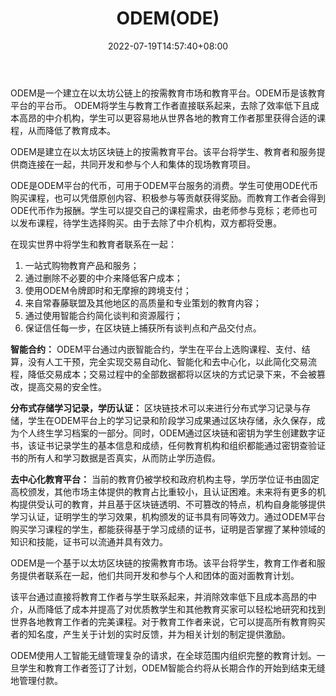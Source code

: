 ﻿---
weight: 
title: "ODEM(ODE)"
description: "ODEM是一个建立在以太坊公链上的按需教育市场和教育平台"
date: 2022-07-19T14:57:40+08:00
lastmod: 2022-07-19T14:57:40+08:00
draft: false
authors: ["Simon"]
featuredImage: "odemode.jpg"
link: "https://odem.cloud/"
tags: ["数字代币","ODEM(ODE)"]
categories: ["navigation"]
navigation: ["数字代币"]
lightgallery: true
toc: true
pinned: false
recommend: false
recommend1: false
---
ODEM是一个建立在以太坊公链上的按需教育市场和教育平台。ODEM币是该教育平台的平台币。 ODEM将学生与教育工作者直接联系起来，去除了效率低下且成本高昂的中介机构，学生可以更容易地从世界各地的教育工作者那里获得合适的课程，从而降低了教育成本。 

ODEM是建立在以太坊区块链上的按需教育平台。该平台将学生、教育者和服务提供商连接在一起，共同开发和参与个人和集体的现场教育项目。

ODE是ODEM平台的代币，可用于ODEM平台服务的消费。学生可使用ODE代币购买课程，也可以凭借原创内容、积极参与等贡献获得奖励。而教育工作者会得到ODE代币作为报酬。学生可以提交自己的课程需求，由老师参与竞标；老师也可以发布课程，待学生选择购买。由于去除了中介机构，双方都将受惠。

在现实世界中将学生和教育者联系在一起：

1. 一站式购物教育产品和服务；
2. 通过删除不必要的中介来降低客户成本；
3. 使用ODEM令牌即时和无摩擦的跨境支付；
4. 来自常春藤联盟及其他地区的高质量和专业策划的教育内容；
5. 通过使用智能合约简化谈判和资源履行；
6. 保证信任每一步，在区块链上捕获所有谈判点和产品交付点。

**智能合约：**
ODEM平台通过内嵌智能合约，学生在平台上选购课程、支付、结算，没有人工干预，完全实现交易自动化、智能化和去中心化，以此简化交易流程，降低交易成本；交易过程中的全部数据都将以区块的方式记录下来，不会被篡改，提高交易的安全性。

**分布式存储学习记录，学历认证：**
区块链技术可以来进行分布式学习记录与存储，学生在ODEM平台上的学习记录和阶段学习成果通过区块存储，永久保存，成为个人终生学习档案的一部分。同时，ODEM通过区块链和密钥为学生创建数字证书，该证书记录学生的基本信息和成绩，任何教育机构和组织都能通过密钥查验证书的所有人和学习数据是否真实，从而防止学历造假。

**去中心化教育平台：**
当前的教育仍被学校和政府机构主导，学历学位证书由固定高校颁发，其他市场主体提供的教育占比重较小，且认证困难。未来将有更多的机构提供受认可的教育，并且基于区块链透明、不可篡改的特点，机构自身能够提供学习认证，证明学生的学习效果，机构颁发的证书具有同等效力。通过ODEM平台购买学习课程的学生，都能获得基于学习成绩的证书，证明是否掌握了某种领域的知识和技能，证书可以流通并具有效力。    

ODEM是一个基于以太坊区块链的按需教育市场。该平台将学生，教育工作者和服务提供者联系在一起，他们共同开发和参与个人和团体的面对面教育计划。

该平台通过直接将教育工作者与学生联系起来，并消除效率低下且成本高昂的中介，从而降低了成本并提高了对优质教学生和其他教育买家可以轻松地研究和找到世界各地教育工作者的完美课程。对于教育工作者来说，它可以提高所有教育购买者的知名度，产生关于计划的实时反馈，并为相关计划的制定提供激励。

ODEM使用人工智能无缝管理复杂的请求，在全球范围内组织完整的教育计划。一旦学生和教育工作者签订了计划，ODEM智能合约将从长期合作的开始到结束无缝地管理付款。